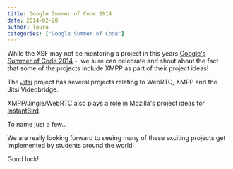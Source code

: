 ```yaml
---
title: Google Summer of Code 2014
date: 2014-02-28
author: laura
categories: ["Google Summer of Code"]
---
```


While the XSF may not be mentoring a project in this years [Google's Summer of Code 2014](http://code.google.com/soc/) -  we sure can celebrate and shout about the fact that some of the projects include XMPP as part of their project ideas!

The [Jitsi](https://jitsi.org/Development/GSoC) project has several projects relating to WebRTC, XMPP and the Jitsi Videobridge.

XMPP/Jingle/WebRTC also plays a role in Mozilla's project ideas for [InstantBird](https://wiki.mozilla.org/Community:SummerOfCode14#Instantbird).

To name just a few...

We are really looking forward to seeing many of these exciting projects get implemented by students around the world!

Good luck!

